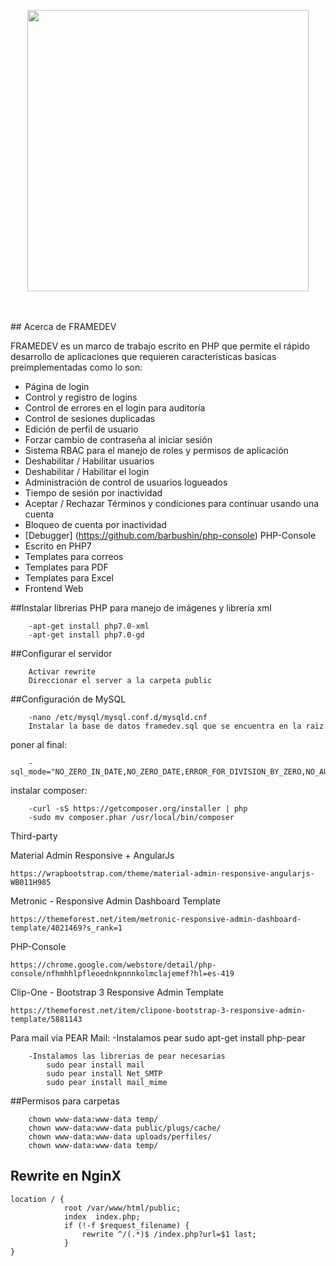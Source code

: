 <p align="center"><img width="450" src="http://1ro.mx/files/framedev.png"></p><br><br>
## Acerca de FRAMEDEV

FRAMEDEV es un marco de trabajo escrito en PHP que permite el rápido desarrollo de aplicaciones que requieren caracteristicas basicas preimplementadas como lo son:

- Página de login
- Control y registro de logins
- Control de errores en el login para auditoría
- Control de sesiones duplicadas
- Edición de perfil de usuario
- Forzar cambio de contraseña al iniciar sesión
- Sistema RBAC para el manejo de roles y permisos de aplicación
- Deshabilitar / Habilitar usuarios
- Deshabilitar / Habilitar el login
- Administración de control de usuarios logueados
- Tiempo de sesión por inactividad
- Aceptar / Rechazar Términos y condiciones para continuar usando una cuenta
- Bloqueo de cuenta por inactividad
- [Debugger] (https://github.com/barbushin/php-console) PHP-Console
- Escrito en PHP7
- Templates para correos
- Templates para PDF
- Templates para Excel
- Frontend Web


##Instalar librerias PHP para manejo de imágenes y librería xml

        -apt-get install php7.0-xml
        -apt-get install php7.0-gd

##Configurar el servidor

		Activar rewrite
		Direccionar el server a la carpeta public

##Configuración de MySQL

        -nano /etc/mysql/mysql.conf.d/mysqld.cnf
		Instalar la base de datos framedev.sql que se encuentra en la raiz

poner al final:

        -sql_mode="NO_ZERO_IN_DATE,NO_ZERO_DATE,ERROR_FOR_DIVISION_BY_ZERO,NO_AUTO_CREATE_USER,NO_ENGINE_SUBSTITUTION"

instalar composer:

        -curl -sS https://getcomposer.org/installer | php
        -sudo mv composer.phar /usr/local/bin/composer





Third-party

Material Admin Responsive + AngularJs

	https://wrapbootstrap.com/theme/material-admin-responsive-angularjs-WB011H985

Metronic - Responsive Admin Dashboard Template

	https://themeforest.net/item/metronic-responsive-admin-dashboard-template/4021469?s_rank=1
	
PHP-Console

	https://chrome.google.com/webstore/detail/php-console/nfhmhhlpfleoednkpnnnkolmclajemef?hl=es-419

Clip-One - Bootstrap 3 Responsive Admin Template

	https://themeforest.net/item/clipone-bootstrap-3-responsive-admin-template/5881143
	
Para mail via PEAR Mail:
        -Instalamos pear
            sudo apt-get install php-pear
    
        -Instalamos las librerias de pear necesarias
            sudo pear install mail
            sudo pear install Net_SMTP
            sudo pear install mail_mime
			
##Permisos para carpetas

		chown www-data:www-data temp/
		chown www-data:www-data public/plugs/cache/
		chown www-data:www-data uploads/perfiles/
		chown www-data:www-data temp/

## Rewrite en NginX
	
	location / {
                root /var/www/html/public;
                index  index.php;
                if (!-f $request_filename) {
                    rewrite ^/(.*)$ /index.php?url=$1 last;
                }
	}




		

